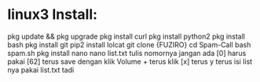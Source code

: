 # linux3 Install:
pkg update && pkg upgrade
pkg install curl
pkg install python2
pkg install bash
pkg install git
pip2 install lolcat
git clone {FUZIRO}
cd Spam-Call
bash spam.sh
pkg install nano
nano list.txt
tulis nomornya jangan ada [0] harus pakai [62]
terus save dengan klik Volume + terus klik [x] terus y 
terus isi list nya pakai list.txt tadi
